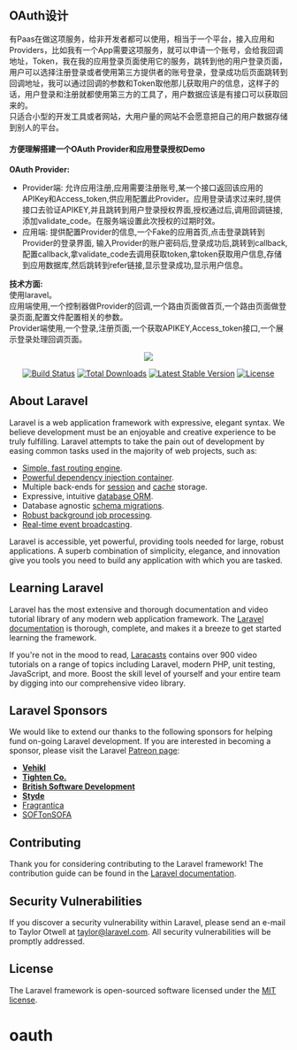 ## OAuth设计
有Paas在做这项服务，给非开发者都可以使用，相当于一个平台，接入应用和Providers，比如我有一个App需要这项服务，就可以申请一个账号，会给我回调地址，Token，我在我的应用登录页面使用它的服务，跳转到他的用户登录页面，用户可以选择注册登录或者使用第三方提供者的账号登录，登录成功后页面跳转到回调地址，我可以通过回调的参数和Token取他那儿获取用户的信息，这样子的话，用户登录和注册就都使用第三方的工具了，用户数据应该是有接口可以获取回来的。    
只适合小型的开发工具或者网站，大用户量的网站不会愿意把自己的用户数据存储到别人的平台。

#### 方便理解搭建一个OAuth Provider和应用登录授权Demo
__OAuth Provider:__     
- Provider端: 允许应用注册,应用需要注册账号,某一个接口返回该应用的APIKey和Access_token,供应用配置此Provider。应用登录请求过来时,提供接口去验证APIKEY,并且跳转到用户登录授权界面,授权通过后,调用回调链接,添加validate_code。在服务端设置此次授权的过期时效。    
- 应用端:  提供配置Provider的信息,一个Fake的应用首页,点击登录跳转到Provider的登录界面, 输入Provider的账户密码后,登录成功后,跳转到callback,配置callback,拿validate_code去调用获取token,拿token获取用户信息,存储到应用数据库,然后跳转到refer链接,显示登录成功,显示用户信息。     

__技术方面:__      
使用laravel。      
应用端使用,一个控制器做Provider的回调,一个路由页面做首页,一个路由页面做登录页面,配置文件配置相关的参数。    
Provider端使用,一个登录,注册页面,一个获取APIKEY,Access_token接口,一个展示登录处理回调页面。   








<p align="center"><img src="https://laravel.com/assets/img/components/logo-laravel.svg"></p>

<p align="center">
<a href="https://travis-ci.org/laravel/framework"><img src="https://travis-ci.org/laravel/framework.svg" alt="Build Status"></a>
<a href="https://packagist.org/packages/laravel/framework"><img src="https://poser.pugx.org/laravel/framework/d/total.svg" alt="Total Downloads"></a>
<a href="https://packagist.org/packages/laravel/framework"><img src="https://poser.pugx.org/laravel/framework/v/stable.svg" alt="Latest Stable Version"></a>
<a href="https://packagist.org/packages/laravel/framework"><img src="https://poser.pugx.org/laravel/framework/license.svg" alt="License"></a>
</p>

## About Laravel

Laravel is a web application framework with expressive, elegant syntax. We believe development must be an enjoyable and creative experience to be truly fulfilling. Laravel attempts to take the pain out of development by easing common tasks used in the majority of web projects, such as:

- [Simple, fast routing engine](https://laravel.com/docs/routing).
- [Powerful dependency injection container](https://laravel.com/docs/container).
- Multiple back-ends for [session](https://laravel.com/docs/session) and [cache](https://laravel.com/docs/cache) storage.
- Expressive, intuitive [database ORM](https://laravel.com/docs/eloquent).
- Database agnostic [schema migrations](https://laravel.com/docs/migrations).
- [Robust background job processing](https://laravel.com/docs/queues).
- [Real-time event broadcasting](https://laravel.com/docs/broadcasting).

Laravel is accessible, yet powerful, providing tools needed for large, robust applications. A superb combination of simplicity, elegance, and innovation give you tools you need to build any application with which you are tasked.

## Learning Laravel

Laravel has the most extensive and thorough documentation and video tutorial library of any modern web application framework. The [Laravel documentation](https://laravel.com/docs) is thorough, complete, and makes it a breeze to get started learning the framework.

If you're not in the mood to read, [Laracasts](https://laracasts.com) contains over 900 video tutorials on a range of topics including Laravel, modern PHP, unit testing, JavaScript, and more. Boost the skill level of yourself and your entire team by digging into our comprehensive video library.

## Laravel Sponsors

We would like to extend our thanks to the following sponsors for helping fund on-going Laravel development. If you are interested in becoming a sponsor, please visit the Laravel [Patreon page](http://patreon.com/taylorotwell):

- **[Vehikl](http://vehikl.com)**
- **[Tighten Co.](https://tighten.co)**
- **[British Software Development](https://www.britishsoftware.co)**
- **[Styde](https://styde.net)**
- [Fragrantica](https://www.fragrantica.com)
- [SOFTonSOFA](https://softonsofa.com/)

## Contributing

Thank you for considering contributing to the Laravel framework! The contribution guide can be found in the [Laravel documentation](http://laravel.com/docs/contributions).

## Security Vulnerabilities

If you discover a security vulnerability within Laravel, please send an e-mail to Taylor Otwell at taylor@laravel.com. All security vulnerabilities will be promptly addressed.

## License

The Laravel framework is open-sourced software licensed under the [MIT license](http://opensource.org/licenses/MIT).
# oauth
